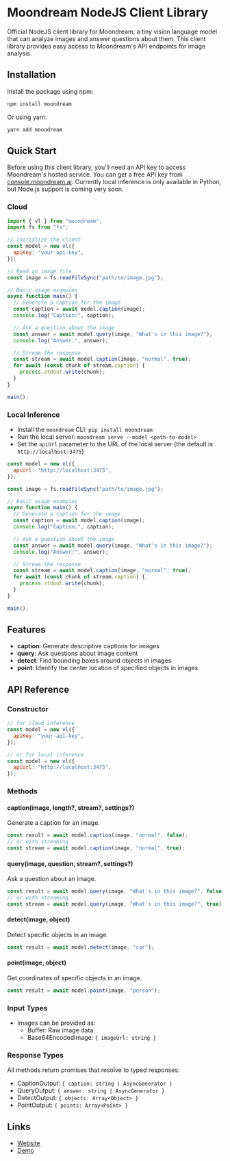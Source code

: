 # Moondream NodeJS Client Library

Official NodeJS client library for Moondream, a tiny vision language model that can
analyze images and answer questions about them. This client library provides easy
access to Moondream's API endpoints for image analysis.

## Installation

Install the package using npm:

```bash
npm install moondream
```

Or using yarn:

```bash
yarn add moondream
```

## Quick Start

Before using this client library, you'll need an API key to access Moondream's hosted service.
You can get a free API key from [console.moondream.ai](https://console.moondream.ai). Currently
local inference is only available in Python, but Node.js support is coming very soon.

### Cloud

```javascript
import { vl } from "moondream";
import fs from "fs";

// Initialize the client
const model = new vl({
  apiKey: "your-api-key",
});

// Read an image file
const image = fs.readFileSync("path/to/image.jpg");

// Basic usage examples
async function main() {
  // Generate a caption for the image
  const caption = await model.caption(image);
  console.log("Caption:", caption);

  // Ask a question about the image
  const answer = await model.query(image, "What's in this image?");
  console.log("Answer:", answer);

  // Stream the response
  const stream = await model.caption(image, "normal", true);
  for await (const chunk of stream.caption) {
    process.stdout.write(chunk);
  }
}

main();
```

### Local Inference

- Install the `moondream` CLI: `pip install moondream`
- Run the local server: `moondream serve --model <path-to-model>`
- Set the `apiUrl` parameter to the URL of the local server (the default is `http://localhost:3475`)

```javascript
const model = new vl({
  apiUrl: "http://localhost:3475",
});

const image = fs.readFileSync("path/to/image.jpg");

// Basic usage examples
async function main() {
  // Generate a caption for the image
  const caption = await model.caption(image);
  console.log("Caption:", caption);

  // Ask a question about the image
  const answer = await model.query(image, "What's in this image?");
  console.log("Answer:", answer);

  // Stream the response
  const stream = await model.caption(image, "normal", true);
  for await (const chunk of stream.caption) {
    process.stdout.write(chunk);
  }
}

main();
```

## Features

- **caption**: Generate descriptive captions for images
- **query**: Ask questions about image content
- **detect**: Find bounding boxes around objects in images
- **point**: Identify the center location of specified objects in images

## API Reference

### Constructor

```javascript
// for cloud inference
const model = new vl({
  apiKey: "your-api-key",
});

// or for local inference
const model = new vl({
  apiUrl: "http://localhost:3475",
});
```

### Methods

#### caption(image, length?, stream?, settings?)

Generate a caption for an image.

```javascript
const result = await model.caption(image, "normal", false);
// or with streaming
const stream = await model.caption(image, "normal", true);
```

#### query(image, question, stream?, settings?)

Ask a question about an image.

```javascript
const result = await model.query(image, "What's in this image?", false);
// or with streaming
const stream = await model.query(image, "What's in this image?", true);
```

#### detect(image, object)

Detect specific objects in an image.

```javascript
const result = await model.detect(image, "car");
```

#### point(image, object)

Get coordinates of specific objects in an image.

```javascript
const result = await model.point(image, "person");
```

### Input Types

- Images can be provided as:
  - Buffer: Raw image data
  - Base64EncodedImage: `{ imageUrl: string }`

### Response Types

All methods return promises that resolve to typed responses:

- CaptionOutput: `{ caption: string | AsyncGenerator }`
- QueryOutput: `{ answer: string | AsyncGenerator }`
- DetectOutput: `{ objects: Array<Object> }`
- PointOutput: `{ points: Array<Point> }`

## Links

- [Website](https://moondream.ai/)
- [Demo](https://moondream.ai/playground)
